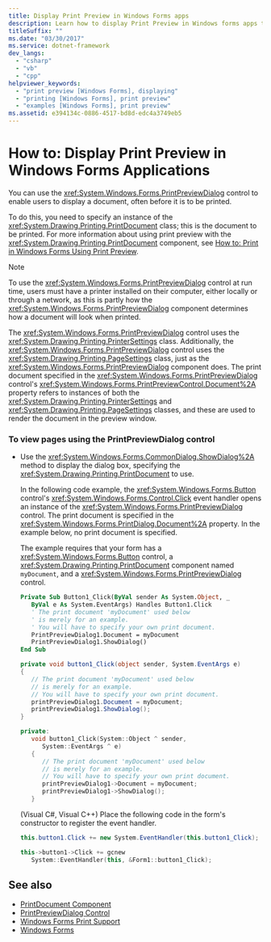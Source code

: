 ```yaml
---
title: Display Print Preview in Windows Forms apps
description: Learn how to display Print Preview in Windows forms apps to enable users to display a document before it is printed.
titleSuffix: ""
ms.date: "03/30/2017"
ms.service: dotnet-framework
dev_langs: 
  - "csharp"
  - "vb"
  - "cpp"
helpviewer_keywords: 
  - "print preview [Windows Forms], displaying"
  - "printing [Windows Forms], print preview"
  - "examples [Windows Forms], print preview"
ms.assetid: e394134c-0886-4517-bd8d-edc4a3749eb5
---
```

# How to: Display Print Preview in Windows Forms Applications

You can use the <xref:System.Windows.Forms.PrintPreviewDialog> control to enable users to display a document, often before it is to be printed.  
  
 To do this, you need to specify an instance of the <xref:System.Drawing.Printing.PrintDocument> class; this is the document to be printed. For more information about using print preview with the <xref:System.Drawing.Printing.PrintDocument> component, see [How to: Print in Windows Forms Using Print Preview](/dotnet/desktop/winforms/printing/how-to-print-in-windows-forms-using-print-preview).  
  
> [!NOTE]
> To use the <xref:System.Windows.Forms.PrintPreviewDialog> control at run time, users must have a printer installed on their computer, either locally or through a network, as this is partly how the <xref:System.Windows.Forms.PrintPreviewDialog> component determines how a document will look when printed.  
  
 The <xref:System.Windows.Forms.PrintPreviewDialog> control uses the <xref:System.Drawing.Printing.PrinterSettings> class. Additionally, the <xref:System.Windows.Forms.PrintPreviewDialog> control uses the <xref:System.Drawing.Printing.PageSettings> class, just as the <xref:System.Windows.Forms.PrintPreviewDialog> component does. The print document specified in the <xref:System.Windows.Forms.PrintPreviewDialog> control's <xref:System.Windows.Forms.PrintPreviewControl.Document%2A> property refers to instances of both the <xref:System.Drawing.Printing.PrinterSettings> and <xref:System.Drawing.Printing.PageSettings> classes, and these are used to render the document in the preview window.  
  
### To view pages using the PrintPreviewDialog control  
  
- Use the <xref:System.Windows.Forms.CommonDialog.ShowDialog%2A> method to display the dialog box, specifying the <xref:System.Drawing.Printing.PrintDocument> to use.  
  
     In the following code example, the <xref:System.Windows.Forms.Button> control's <xref:System.Windows.Forms.Control.Click> event handler opens an instance of the <xref:System.Windows.Forms.PrintPreviewDialog> control. The print document is specified in the <xref:System.Windows.Forms.PrintDialog.Document%2A> property. In the example below, no print document is specified.  
  
     The example requires that your form has a <xref:System.Windows.Forms.Button> control, a <xref:System.Drawing.Printing.PrintDocument> component named `myDocument`, and a <xref:System.Windows.Forms.PrintPreviewDialog> control.  
  
    ```vb  
    Private Sub Button1_Click(ByVal sender As System.Object, _  
       ByVal e As System.EventArgs) Handles Button1.Click  
       ' The print document 'myDocument' used below  
       ' is merely for an example.  
       ' You will have to specify your own print document.  
       PrintPreviewDialog1.Document = myDocument  
       PrintPreviewDialog1.ShowDialog()  
    End Sub  
    ```  
  
    ```csharp  
    private void button1_Click(object sender, System.EventArgs e)  
    {  
       // The print document 'myDocument' used below  
       // is merely for an example.  
       // You will have to specify your own print document.  
       printPreviewDialog1.Document = myDocument;  
       printPreviewDialog1.ShowDialog();  
    }  
    ```  
  
    ```cpp  
    private:  
       void button1_Click(System::Object ^ sender,  
          System::EventArgs ^ e)  
       {  
          // The print document 'myDocument' used below  
          // is merely for an example.  
          // You will have to specify your own print document.  
          printPreviewDialog1->Document = myDocument;  
          printPreviewDialog1->ShowDialog();  
       }  
    ```  
  
     (Visual C#, Visual C++) Place the following code in the form's constructor to register the event handler.  
  
    ```csharp  
    this.button1.Click += new System.EventHandler(this.button1_Click);  
    ```  
  
    ```cpp  
    this->button1->Click += gcnew  
       System::EventHandler(this, &Form1::button1_Click);  
    ```  
  
## See also

- [PrintDocument Component](printdocument-component-windows-forms.md)
- [PrintPreviewDialog Control](printpreviewdialog-control-windows-forms.md)
- [Windows Forms Print Support](/dotnet/desktop/winforms/printing/overview)
- [Windows Forms](../index.yml)
